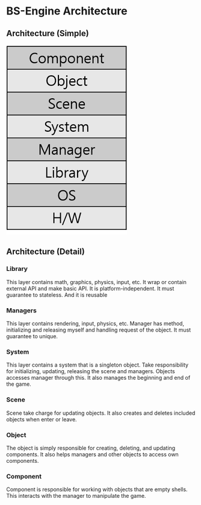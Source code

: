 # BS-Engine Architecture

## Architecture (Simple)

![Architecture](./Image/Architecture.png)

## Architecture (Detail)

### Library

This layer contains math, graphics, physics, input, etc. It wrap or contain external API and make basic API. It is platform-independent. It must guarantee to stateless. And it is reusable  

### Managers

This layer contains rendering, input, physics, etc. Manager has method, initializing and releasing myself and handling request of the object. It must guarantee to unique.  

### System

This layer contains a system that is a singleton object. Take responsibility for initializing, updating, releasing the scene and managers. Objects accesses manager through this. It also manages the beginning and end of the game.

### Scene

Scene take charge for updating objects. It also creates and deletes included objects when enter or leave.

### Object

The object is simply responsible for creating, deleting, and updating components. It also helps managers and other objects to access own components.

### Component

Component is responsible for working with objects that are empty shells. This interacts with the manager to manipulate the game.
